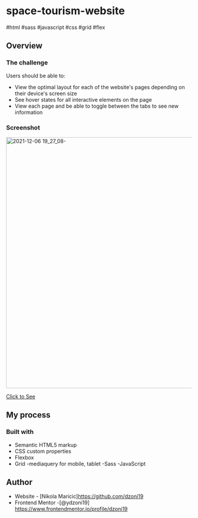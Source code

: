 # space-tourism-website
#html #sass #javascript #css #grid  #flex



## Overview

### The challenge

Users should be able to:

- View the optimal layout for each of the website's pages depending on their device's screen size
- See hover states for all interactive elements on the page
- View each page and be able to toggle between the tabs to see new information

### Screenshot

<img width="679" alt="2021-12-06 19_27_08-" src="https://user-images.githubusercontent.com/63516391/144901953-df81649e-4df4-4000-963a-86c242b777a3.png">

<a href="https://spacetourism-website.netlify.app/">Click to See</a>


## My process

### Built with

- Semantic HTML5 markup
- CSS custom properties
- Flexbox
- Grid
-mediaquery for mobile, tablet
-Sass
-JavaScript


## Author

- Website - [Nikola Maricic]https://github.com/dzoni19
- Frontend Mentor -[@ydzoni19] https://www.frontendmentor.io/profile/dzoni19

